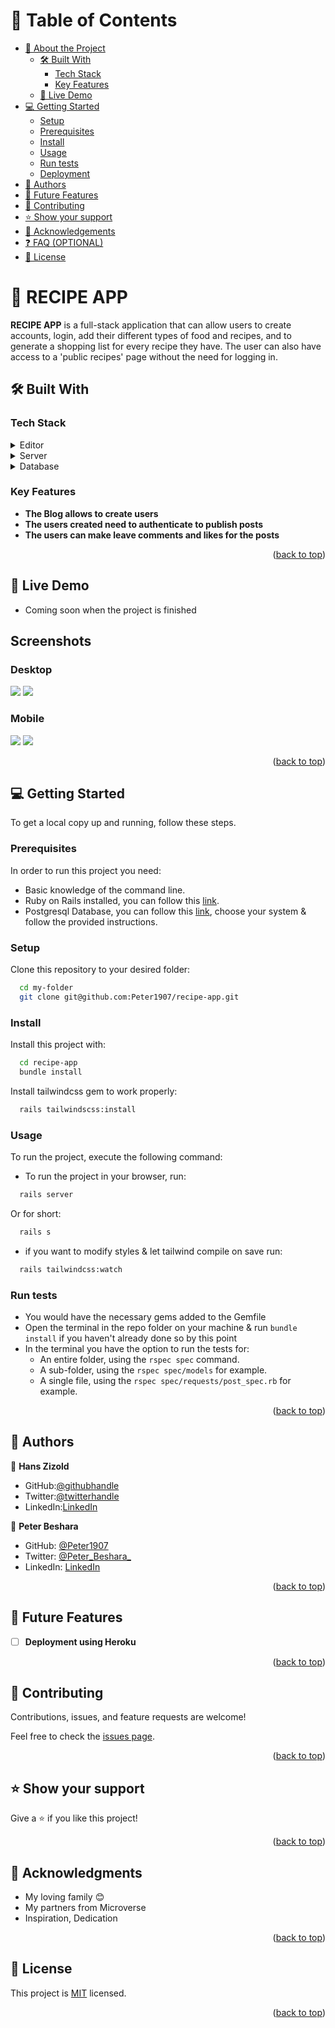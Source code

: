 <a name="readme-top"></a>

# 📗 Table of Contents

- [📖 About the Project](#about-project)
  - [🛠 Built With](#built-with)
    - [Tech Stack](#tech-stack)
    - [Key Features](#key-features)
  - [🚀 Live Demo](#live-demo)
- [💻 Getting Started](#getting-started)
  - [Setup](#setup)
  - [Prerequisites](#prerequisites)
  - [Install](#install)
  - [Usage](#usage)
  - [Run tests](#run-tests)
  - [Deployment](#triangular_flag_on_post-deployment)
- [👥 Authors](#authors)
- [🔭 Future Features](#future-features)
- [🤝 Contributing](#contributing)
- [⭐️ Show your support](#support)
- [🙏 Acknowledgements](#acknowledgements)
- [❓ FAQ (OPTIONAL)](#faq)
- [📝 License](#license)

<!-- PROJECT DESCRIPTION -->

# 📖 RECIPE APP <a name="about-project"></a>

**RECIPE APP** is a full-stack application that can allow users to create accounts, login, add their different types of food and recipes, and to generate a shopping list for every recipe they have.
The user can also have access to a 'public recipes' page without the need for logging in. 


## 🛠 Built With <a name="built-with"></a>

### Tech Stack <a name="tech-stack"></a>

<details>
  <summary>Editor</summary>
  <ul>
    <li><a href="https://code.visualstudio.com/">VSCODE Editor</a></li>
  </ul>
</details>

<details>
  <summary>Server</summary>
  <ul>
    <li><a href="https://rubyonrails.org/">Ruby on Rails</a></li>
  </ul>
</details>

<details>
<summary>Database</summary>
  <ul>
    <li><a href="https://www.postgresql.org/">PostgreSQL</a></li>
  </ul>
</details>

### Key Features <a name="key-features"></a>

- **The Blog allows to create users**
- **The users created need to authenticate to publish posts**
- **The users can make leave comments and likes for the posts**

<p align="right">(<a href="#readme-top">back to top</a>)</p>

## 🚀 Live Demo <a name="live-demo"></a>

- Coming soon when the project is finished

## Screenshots

### Desktop
  <img src="./screenshots/D1.png">
  <img src="./screenshots/D2.png">

### Mobile
  <img src="./screenshots/M1.png">
  <img src="./screenshots/M2.png">


<p align="right">(<a href="#readme-top">back to top</a>)</p>

<!-- GETTING STARTED -->

## 💻 Getting Started <a name="getting-started"></a>

To get a local copy up and running, follow these steps.

### Prerequisites

In order to run this project you need:

- Basic knowledge of the command line.
- Ruby on Rails installed, you can follow this [link](https://guides.rubyonrails.org/v5.0/getting_started.html).
- Postgresql Database, you can follow this [link](https://www.postgresql.org/download/), choose your system & follow the provided instructions.

### Setup

Clone this repository to your desired folder:

```sh
  cd my-folder
  git clone git@github.com:Peter1907/recipe-app.git
```

### Install

Install this project with:
```sh
  cd recipe-app
  bundle install
```

Install tailwindcss gem to work properly:
```sh
  rails tailwindscss:install
```

### Usage

To run the project, execute the following command:


- To run the project in your browser, run:
```sh
  rails server
```
Or for short:
```sh
  rails s
```

- if you want to modify styles & let tailwind compile on save run:
```sh
  rails tailwindcss:watch
```

### Run tests

- You would have the necessary gems added to the Gemfile
- Open the terminal in the repo folder on your machine & run `bundle install` if you haven't already done so by this point
- In the terminal you have the option to run the tests for:
  - An entire folder, using the `rspec spec` command.
  - A sub-folder, using the `rspec spec/models` for example.
  - A single file, using the `rspec spec/requests/post_spec.rb` for example.

<p align="right">(<a href="#readme-top">back to top</a>)</p>

## 👥 Authors <a name="authors"></a>

👤 **Hans Zizold**

- GitHub:[@githubhandle](https://github.com/HansZizold) 
- Twitter:[@twitterhandle](https://twitter.com/hanzio27) 
- LinkedIn:[LinkedIn](https://www.linkedin.com/in/hans-paul-zizold-37129037/) 

👤 **Peter Beshara**

- GitHub: [@Peter1907](https://github.com/Peter1907)
- Twitter: [@Peter_Beshara_](https://twitter.com/Peter_Beshara_)
- LinkedIn: [LinkedIn](https://www.linkedin.com/in/peter-beshara-b33681241/)

<p align="right">(<a href="#readme-top">back to top</a>)</p>

<!-- FUTURE FEATURES -->

## 🔭 Future Features <a name="future-features"></a>

- [ ] **Deployment using Heroku**

<p align="right">(<a href="#readme-top">back to top</a>)</p>

## 🤝 Contributing <a name="contributing"></a>

Contributions, issues, and feature requests are welcome!

Feel free to check the [issues page](https://github.com/Peter1907/recipe-app/issues).

<p align="right">(<a href="#readme-top">back to top</a>)</p>

## ⭐️ Show your support <a name="support"></a>

Give a ⭐️ if you like this project!

<p align="right">(<a href="#readme-top">back to top</a>)</p>

<!-- ACKNOWLEDGEMENTS -->

## 🙏 Acknowledgments <a name="acknowledgements"></a>

- My loving family 😊
- My partners from Microverse
- Inspiration, Dedication

<p align="right">(<a href="#readme-top">back to top</a>)</p>

<!-- LICENSE -->

## 📝 License <a name="license"></a>

This project is [MIT](./LICENSE) licensed.

<p align="right">(<a href="#readme-top">back to top</a>)</p>

